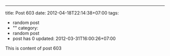 ---
title: Post 603
date: 2012-04-18T22:14:38+07:00
tags:
  - random post
  - ""
category:
  - random post
  - post has 0
updated: 2012-03-31T16:00:26+07:00

This is content of post 603